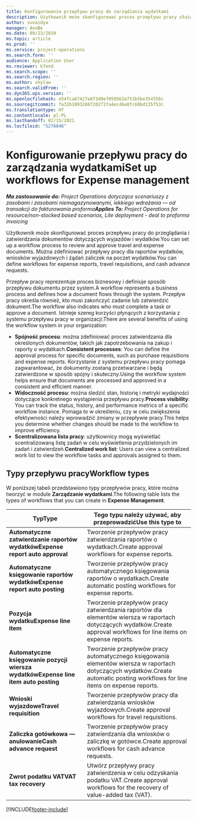 ```yaml
---
title: Konfigurowanie przepływu pracy do zarządzania wydatkami
description: Użytkownik może skonfigurować proces przepływu pracy służący do przeglądania i zatwierdzania dokumentów dotyczących wyjazdów i wydatków.
author: suvaidya
manager: AnnBe
ms.date: 09/23/2020
ms.topic: article
ms.prod: ''
ms.service: project-operations
ms.search.form: ''
audience: Application User
ms.reviewer: kfend
ms.search.scope: ''
ms.search.region: ''
ms.author: shylaw
ms.search.validFrom: ''
ms.dyn365.ops.version: ''
ms.openlocfilehash: e54fca67427e8f3d0e7050563a751b5be354356c
ms.sourcegitcommit: fa32b1893286f20271fa4ec4be8fc68bd135f53c
ms.translationtype: HT
ms.contentlocale: pl-PL
ms.lasthandoff: 02/15/2021
ms.locfileid: "5276046"
---
```

# <a name="set-up-workflows-for-expense-management"></a><span data-ttu-id="80f55-103">Konfigurowanie przepływu pracy do zarządzania wydatkami</span><span class="sxs-lookup"><span data-stu-id="80f55-103">Set up workflows for Expense management</span></span>

<span data-ttu-id="80f55-104">_**Ma zastosowanie do:** Project Operations dotyczące scenariuszy z zasobami i zasobami niemagazynowanymi, lekkiego wdrażania — od transakcji do fakturowania proforma_</span><span class="sxs-lookup"><span data-stu-id="80f55-104">_**Applies To:** Project Operations for resource/non-stocked based scenarios, Lite deployment - deal to proforma invoicing_</span></span>

<span data-ttu-id="80f55-105">Użytkownik może skonfigurować proces przepływu pracy do przeglądania i zatwierdzania dokumentów dotyczących wyjazdów i wydatków.</span><span class="sxs-lookup"><span data-stu-id="80f55-105">You can set up a workflow process to review and approve travel and expense documents.</span></span> <span data-ttu-id="80f55-106">Można zdefiniować przepływy pracy dla raportów wydatków, wniosków wyjazdowych i żądań zaliczek na poczet wydatków.</span><span class="sxs-lookup"><span data-stu-id="80f55-106">You can define workflows for expense reports, travel requisitions, and cash advance requests.</span></span>

<span data-ttu-id="80f55-107">Przepływ pracy reprezentuje proces biznesowy i definiuje sposób przepływu dokumentu przez system.</span><span class="sxs-lookup"><span data-stu-id="80f55-107">A workflow represents a business process and defines how a document flows through the system.</span></span> <span data-ttu-id="80f55-108">Przepływ pracy określa również, kto musi zakończyć zadanie lub zatwierdzić dokument.</span><span class="sxs-lookup"><span data-stu-id="80f55-108">The workflow also indicates who must complete a task or approve a document.</span></span> <span data-ttu-id="80f55-109">Istnieje szereg korzyści płynących z korzystania z systemu przepływu pracy w organizacji:</span><span class="sxs-lookup"><span data-stu-id="80f55-109">There are several benefits of using the workflow system in your organization:</span></span>

- <span data-ttu-id="80f55-110">**Spójność procesu**: można zdefiniować proces zatwierdzania dla określonych dokumentów, takich jak zapotrzebowania na zakup i raporty o wydatkach.</span><span class="sxs-lookup"><span data-stu-id="80f55-110">**Consistent processes**: You can define the approval process for specific documents, such as purchase requisitions and expense reports.</span></span> <span data-ttu-id="80f55-111">Korzystanie z systemu przepływu pracy pomaga zagwarantować, że dokumenty zostaną przetwarzane i będą zatwierdzone w sposób spójny i skuteczny.</span><span class="sxs-lookup"><span data-stu-id="80f55-111">Using the workflow system helps ensure that documents are processed and approved in a consistent and efficient manner.</span></span>
- <span data-ttu-id="80f55-112">**Widoczność procesu**: można śledzić stan, historię i metryki wydajności dotyczące konkretnego wystąpienia przepływu pracy.</span><span class="sxs-lookup"><span data-stu-id="80f55-112">**Process visibility**: You can track the status, history, and performance metrics of a specific workflow instance.</span></span> <span data-ttu-id="80f55-113">Pomaga to w określeniu, czy w celu zwiększenia efektywności należy wprowadzić zmiany w przepływie pracy.</span><span class="sxs-lookup"><span data-stu-id="80f55-113">This helps you determine whether changes should be made to the workflow to improve efficiency.</span></span>
- <span data-ttu-id="80f55-114">**Scentralizowana lista pracy**: użytkownicy mogą wyświetlać scentralizowaną listę zadań w celu wyświetlenia przydzielonych im zadań i zatwierdzeń.</span><span class="sxs-lookup"><span data-stu-id="80f55-114">**Centralized work list**: Users can view a centralized work list to view the workflow tasks and approvals assigned to them.</span></span> 

## <a name="workflow-types"></a><span data-ttu-id="80f55-115">Typy przepływu pracy</span><span class="sxs-lookup"><span data-stu-id="80f55-115">Workflow types</span></span>

<span data-ttu-id="80f55-116">W poniższej tabeli przedstawiono typy przepływów pracy, które można tworzyć w module **Zarządzanie wydatkami**.</span><span class="sxs-lookup"><span data-stu-id="80f55-116">The following table lists the types of workflows that you can create in **Expense Management**.</span></span>


|              <span data-ttu-id="80f55-117"><strong>Typ</strong></span><span class="sxs-lookup"><span data-stu-id="80f55-117"><strong>Type</strong></span></span>              |                   <span data-ttu-id="80f55-118"><strong>Tego typu należy używać, aby przeprowadzić</strong></span><span class="sxs-lookup"><span data-stu-id="80f55-118"><strong>Use this type to</strong></span></span>                   |
|-------------------------------------------------|-----------------------------------------------------------------------|
|   <span data-ttu-id="80f55-119"><strong>Automatyczne zatwierdzanie raportów wydatków</strong></span><span class="sxs-lookup"><span data-stu-id="80f55-119"><strong>Expense report auto approval</strong></span></span> |            <span data-ttu-id="80f55-120">Tworzenie przepływów pracy zatwierdzania raportów o wydatkach.</span><span class="sxs-lookup"><span data-stu-id="80f55-120">Create approval workflows for expense reports.</span></span>             |
|  <span data-ttu-id="80f55-121"><strong>Automatyczne księgowanie raportów wydatków</strong></span><span class="sxs-lookup"><span data-stu-id="80f55-121"><strong>Expense report auto posting</strong></span></span>   |        <span data-ttu-id="80f55-122">Tworzenie przepływów pracy automatycznego księgowania raportów o wydatkach.</span><span class="sxs-lookup"><span data-stu-id="80f55-122">Create automatic posting workflows for expense reports.</span></span>        |
|       <span data-ttu-id="80f55-123"><strong>Pozycja wydatku</strong></span><span class="sxs-lookup"><span data-stu-id="80f55-123"><strong>Expense line item</strong></span></span>        |     <span data-ttu-id="80f55-124">Tworzenie przepływów pracy zatwierdzania raportów dla elementów wiersza w raportach dotyczących wydatków.</span><span class="sxs-lookup"><span data-stu-id="80f55-124">Create approval workflows for line items on expense reports.</span></span>      |
| <span data-ttu-id="80f55-125"><strong>Automatyczne księgowanie pozycji wiersza wydatków</strong></span><span class="sxs-lookup"><span data-stu-id="80f55-125"><strong>Expense line item auto posting</strong></span></span> | <span data-ttu-id="80f55-126">Tworzenie przepływów pracy automatycznego księgowania elementów wiersza w raportach dotyczących wydatków.</span><span class="sxs-lookup"><span data-stu-id="80f55-126">Create automatic posting workflows for line items on expense reports.</span></span> |
|       <span data-ttu-id="80f55-127"><strong>Wnioski wyjazdowe</strong></span><span class="sxs-lookup"><span data-stu-id="80f55-127"><strong>Travel requisition</strong></span></span>       |          <span data-ttu-id="80f55-128">Tworzenie przepływów pracy dla zatwierdzania wniosków wyjazdowych.</span><span class="sxs-lookup"><span data-stu-id="80f55-128">Create approval workflows for travel requisitions.</span></span>           |
|      <span data-ttu-id="80f55-129"><strong>Zaliczka gotówkowa — anulowanie</strong></span><span class="sxs-lookup"><span data-stu-id="80f55-129"><strong>Cash advance request</strong></span></span>      |         <span data-ttu-id="80f55-130">Tworzenie przepływów pracy zatwierdzania dla wniosków o zaliczkę w gotówce.</span><span class="sxs-lookup"><span data-stu-id="80f55-130">Create approval workflows for cash advance requests.</span></span>          |
|        <span data-ttu-id="80f55-131"><strong>Zwrot podatku VAT</strong></span><span class="sxs-lookup"><span data-stu-id="80f55-131"><strong>VAT tax recovery</strong></span></span>        | <span data-ttu-id="80f55-132">Utwórz przepływy pracy zatwierdzenia w celu odzyskania podatku VAT.</span><span class="sxs-lookup"><span data-stu-id="80f55-132">Create approval workflows for the recovery of value-added tax (VAT).</span></span>  |


[!INCLUDE[footer-include](../includes/footer-banner.md)]